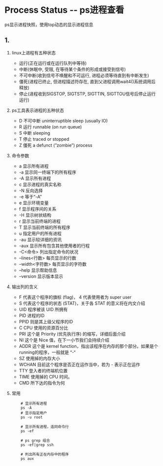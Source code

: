 # Process Status -- ps进程查看

ps显示进程快照，使用top动态的显示进程信息

## 1. 

1. linux上进程有五种状态
   - 运行(正在运行或在运行队列中等待)
   - 中断(休眠中, 受阻, 在等待某个条件的形成或接受到信号)
   - 不可中断(收到信号不唤醒和不可运行, 进程必须等待直到有中断发生)
   - 僵死(进程已终止, 但进程描述符存在, 直到父进程调用wait4()系统调用后释放)
   - 停止(进程收到SIGSTOP, SIGTSTP, SIGTTIN, SIGTTOU信号后停止运行运行)

2. ps工具表示进程的五种状态
   - D 不可中断 uninterruptible sleep (usually IO)
   - R 运行 runnable (on run queue)
   - S 中断 sleeping
   - T 停止 traced or stopped
   - Z 僵死 a defunct (”zombie”) process

3. 命令参数

   - a 显示所有进程
   - -a 显示同一终端下的所有程序
   - -A 显示所有进程
   - c 显示进程的真实名称
   - -N 反向选择
   - -e 等于“-A”
   - e 显示环境变量
   - f 显示程序间的关系
   - -H 显示树状结构
   - r 显示当前终端的进程
   - T 显示当前终端的所有程序
   - u 指定用户的所有进程
   - -au 显示较详细的资讯
   - -aux 显示所有包含其他使用者的行程
   - -C<命令> 列出指定命令的状况
   - –lines<行数> 每页显示的行数
   - –width<字符数> 每页显示的字符数
   - –help 显示帮助信息
   - –version 显示版本显示

4. 输出列的含义
   - F 代表这个程序的旗标 (flag)， 4 代表使用者为 super user
   - S 代表这个程序的状态 (STAT)，关于各 STAT 的意义将在内文介绍
   - UID 程序被该 UID 所拥有
   - PID 进程的ID
   - PPID 则是其上级父程序的ID
   - C CPU 使用的资源百分比
   - PRI 这个是 Priority (优先执行序) 的缩写，详细后面介绍
   - NI 这个是 Nice 值，在下一小节我们会持续介绍
   - ADDR 这个是 kernel function，指出该程序在内存的那个部分。如果是个 running的程序，一般就是 “-“
   - SZ 使用掉的内存大小
   - WCHAN 目前这个程序是否正在运作当中，若为 - 表示正在运作
   - TTY 登入者的终端机位置
   - TIME 使用掉的 CPU 时间。
   - CMD 所下达的指令为何

5. 常用
    ```
        # 显示所有进程
        ps -A
        # 显示指定用户
        ps -u root

        # 显示所有进程，连同命令行
        ps -ef

        # ps grep 组合
        ps -ef|grep ssh

        # 列出所有正在内存中的程序
        ps aux
    ```